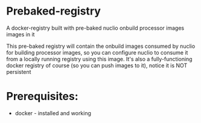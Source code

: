 # Prebaked-registry
A docker-registry built with pre-baked nuclio onbuild processor images images in it

This pre-baked registry will contain the onbuild images consumed by nuclio for building processor images, 
so you can configure nuclio to consume it from a locally running registry using this image.
It's also a fully-functioning docker registry of course (so you can push images to it), notice it is NOT persistent

# Prerequisites:
- docker - installed and working
